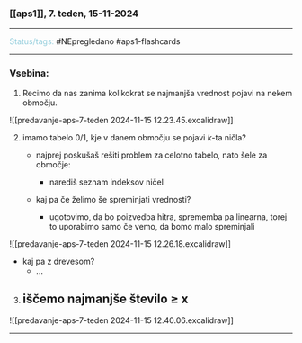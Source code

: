 ### [[aps1]], 7. teden, 15-11-2024
---

<font color="#92cddc">Status/tags:</font> #NEpregledano #aps1-flashcards  

---

### Vsebina:

1) Recimo da nas zanima kolikokrat se najmanjša vrednost pojavi na nekem območju.

![[predavanje-aps-7-teden 2024-11-15 12.23.45.excalidraw]]


2) imamo tabelo $0/1$, kje v danem območju se pojavi $k$-ta ničla?
	- najprej poskušaš rešiti problem za celotno tabelo, nato šele za območje:
		- narediš seznam indeksov ničel

	- kaj pa če želimo še spreminjati vrednosti?
		- ugotovimo, da bo poizvedba hitra, sprememba pa linearna, torej to uporabimo samo če vemo, da bomo malo spreminjali

![[predavanje-aps-7-teden 2024-11-15 12.26.18.excalidraw]]

- kaj pa z drevesom? 
	- ...

3) iščemo najmanjše število ≥ x
	- 

![[predavanje-aps-7-teden 2024-11-15 12.40.06.excalidraw]]

---
